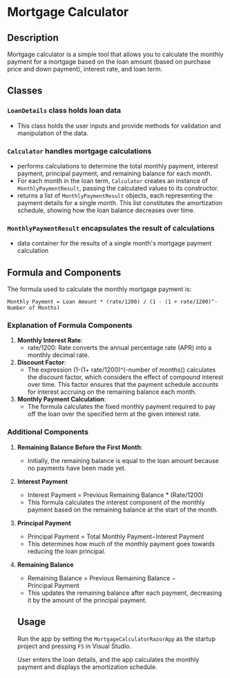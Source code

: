 ﻿# Mortgage Calculator

## Description

Mortgage calculator is a simple tool that allows you to calculate the monthly payment for a mortgage based on the loan amount (based on purchase price and down payment), interest rate, and loan term.

## Classes

### `LoanDetails` class holds loan data

- This class holds the user inputs and provide methods for validation and manipulation of the data.

### `Calculator` handles mortgage calculations

- performs calculations to determine the total monthly payment, interest payment, principal payment, and remaining balance for each month.
- For each month in the loan term, `Calculator` creates an instance of `MonthlyPaymentResult`, passing the calculated values to its constructor.
- returns a list of `MonthlyPaymentResult` objects, each representing the payment details for a single month. This list constitutes the amortization schedule, showing how the loan balance decreases over time.

### `MonthlyPaymentResult` encapsulates the result of calculations

- data container for the results of a single month's mortgage payment calculation

## Formula and Components

The formula used to calculate the monthly mortgage payment is:

```
Monthly Payment = Loan Amount * (rate/1200) / (1 - (1 + rate/1200)^-Number of Months)
```

### Explanation of Formula Components

1. **Monthly Interest Rate**:
    - rate/1200: Rate​ converts the annual percentage rate (APR) into a monthly decimal rate.
2. **Discount Factor**:
    - The expression (1-(1+ rate/1200)^(-number of months)) calculates the discount factor, which considers the effect of compound interest over time. This factor ensures that the payment schedule accounts for interest accruing on the remaining balance each month.
3. **Monthly Payment Calculation**:
    - The formula calculates the fixed monthly payment required to pay off the loan over the specified term at the given interest rate.

### Additional Components

1. **Remaining Balance Before the First Month**:
    - Initially, the remaining balance is equal to the loan amount because no payments have been made yet.
2. **Interest Payment**
	- Interest Payment = Previous Remaining Balance * (Rate/1200)
    - This formula calculates the interest component of the monthly payment based on the remaining balance at the start of the month.
4. **Principal Payment**
	- Principal Payment = Total Monthly Payment−Interest Payment
    - This determines how much of the monthly payment goes towards reducing the loan principal.
6. **Remaining Balance**
	- Remaining Balance = Previous Remaining Balance − Principal Payment
    - This updates the remaining balance after each payment, decreasing it by the amount of the principal payment.

    ## Usage

    Run the app by setting the `MortgageCalculatorRazorApp` as the startup project and pressing `F5` in Visual Studio.

    User enters the loan details, and the app calculates the monthly payment and displays the amortization schedule.